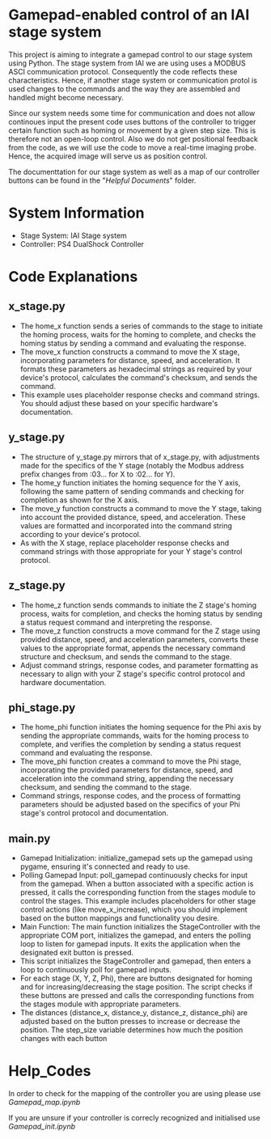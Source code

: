 # Gamepad-enabled control of an IAI stage system

This project is aiming to integrate a gamepad control to our stage system using Python. The stage system from IAI we are using uses a MODBUS ASCI communication protocol. Consequently the code reflects these characteristics. Hence, if another stage system or communication protol is used changes to the commands and the way they are assembled and handled might become necessary. 

Since our system needs some time for communication and does not allow continoues input the present code uses buttons of the controller to trigger certain function such as homing or movement by a given step size. This is therefore not an open-loop control. Also we do not get positional feedback from the code, as we will use the code to move a real-time imaging probe. Hence, the acquired image will serve us as position control. 

The documenttation for our stage system as well as a map of our controller buttons can be found in the "*Helpful Documents*" folder. 

# System Information
- Stage System: IAI Stage system
- Controller: PS4 DualShock Controller

# Code Explanations
## x_stage.py

- The home_x function sends a series of commands to the stage to initiate the homing process, waits for the homing to complete, and checks the homing status by sending a command and evaluating the response.
- The move_x function constructs a command to move the X stage, incorporating parameters for distance, speed, and acceleration. It formats these parameters as hexadecimal strings as required by your device's protocol, calculates the command's checksum, and sends the command.
- This example uses placeholder response checks and command strings. You should adjust these based on your specific hardware's documentation.

## y_stage.py

- The structure of y_stage.py mirrors that of x_stage.py, with adjustments made for the specifics of the Y stage (notably the Modbus address prefix changes from :03... for X to :02... for Y).
- The home_y function initiates the homing sequence for the Y axis, following the same pattern of sending commands and checking for completion as shown for the X axis.
- The move_y function constructs a command to move the Y stage, taking into account the provided distance, speed, and acceleration. These values are formatted and incorporated into the command string according to your device's protocol.
- As with the X stage, replace placeholder response checks and command strings with those appropriate for your Y stage's control protocol.


## z_stage.py

- The home_z function sends commands to initiate the Z stage's homing process, waits for completion, and checks the homing status by sending a status request command and interpreting the response.
- The move_z function constructs a move command for the Z stage using provided distance, speed, and acceleration parameters, converts these values to the appropriate format, appends the necessary command structure and checksum, and sends the command to the stage.
- Adjust command strings, response codes, and parameter formatting as necessary to align with your Z stage's specific control protocol and hardware documentation.



## phi_stage.py

- The home_phi function initiates the homing sequence for the Phi axis by sending the appropriate commands, waits for the homing process to complete, and verifies the completion by sending a status request command and evaluating the response.
- The move_phi function creates a command to move the Phi stage, incorporating the provided parameters for distance, speed, and acceleration into the command string, appending the necessary checksum, and sending the command to the stage.
- Command strings, response codes, and the process of formatting parameters should be adjusted based on the specifics of your Phi stage's control protocol and documentation.



## main.py

- Gamepad Initialization: initialize_gamepad sets up the gamepad using pygame, ensuring it's connected and ready to use.
- Polling Gamepad Input: poll_gamepad continuously checks for input from the gamepad. When a button associated with a specific action is pressed, it calls the corresponding function from the stages module to control the stages. This example includes placeholders for other stage control actions (like move_x_increase), which you should implement based on the button mappings and functionality you desire.
- Main Function: The main function initializes the StageController with the appropriate COM port, initializes the gamepad, and enters the polling loop to listen for gamepad inputs. It exits the application when the designated exit button is pressed.
- This script initializes the StageController and gamepad, then enters a loop to continuously poll for gamepad inputs.
- For each stage (X, Y, Z, Phi), there are buttons designated for homing and for increasing/decreasing the stage position. The script checks if these buttons are pressed and calls the corresponding functions from the stages module with appropriate parameters.
- The distances (distance_x, distance_y, distance_z, distance_phi) are adjusted based on the button presses to increase or decrease the position. The step_size variable determines how much the position changes with each button




# Help_Codes

In order to check for the mapping of the controller you are using please use *Gamepad_map.ipynb*

If you are unsure if your controller is correcly recognized and initialised use *Gamepad_init.ipynb*

